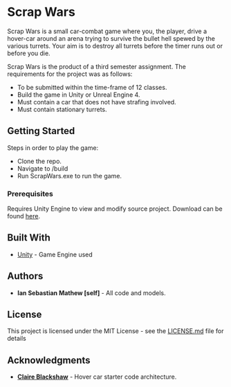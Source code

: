 # Scrap Wars

Scrap Wars is a small car-combat game where you, the player, drive a hover-car around an arena trying to survive the bullet hell spewed by the various turrets. Your aim is to destroy all turrets before the timer runs out or before you die.

Scrap Wars is the product of a third semester assignment. The requirements for the project was as follows:
 * To be submitted within the time-frame of 12 classes.
 * Build the game in Unity or Unreal Engine 4.
 * Must contain a car that does not have strafing involved.
 * Must contain stationary turrets.

## Getting Started

Steps in order to play the game:
 * Clone the repo.
 * Navigate to /build 
 * Run ScrapWars.exe to run the game.

### Prerequisites

Requires Unity Engine to view and modify source project. Download can be found [here](https://unity3d.com/get-unity/download).

## Built With

* [Unity](https://unity3d.com/) - Game Engine used

## Authors

* **Ian Sebastian Mathew [self]** - All code and models.

## License

This project is licensed under the MIT License - see the [LICENSE.md](LICENSE.md) file for details

## Acknowledgments

* **[Claire Blackshaw](https://www.youtube.com/channel/UCbpbGczUYcD1MOxgj8urocg)** - Hover car starter code architecture.
